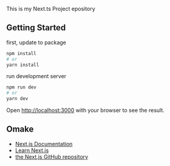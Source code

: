 This is my Next.ts Project epository

## Getting Started

first, update to package
```bash
npm install
# or
yarn install
```
run development server
```bash
npm run dev
# or
yarn dev
```

Open [http://localhost:3000](http://localhost:3000) with your browser to see the result.

## Omake
- [Next.js Documentation](https://nextjs.org/docs)
- [Learn Next.js](https://nextjs.org/learn)
- [the Next.js GitHub repository](https://github.com/vercel/next.js/) 
